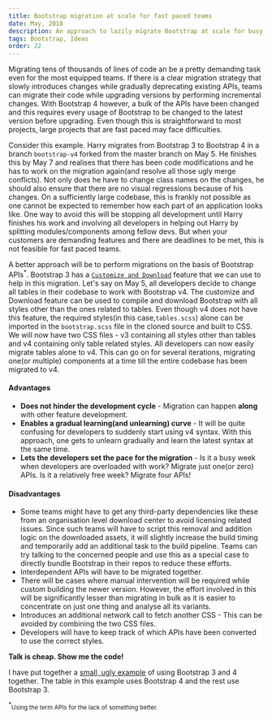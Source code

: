 ```yaml
---
title: Bootstrap migration at scale for fast paced teams
date: May, 2018
description: An approach to lazily migrate Bootstrap at scale for busy teams.
tags: Bootstrap, Ideas
order: 22
---
```


Migrating tens of thousands of lines of code an be a pretty demanding task even for the most equipped teams. If there is a clear migration strategy that slowly introduces changes while gradually deprecating existing APIs, teams can migrate their code while upgrading versions by performing incremental changes. With Bootstrap 4 however, a bulk of the APIs have been changed and this requires every usage of Bootstrap to be changed to the latest version before upgrading. Even though this is straightforward to most projects, large projects that are fast paced may face difficulties.

Consider this example. Harry migrates from Bootstrap 3 to Bootstrap 4 in a branch `bootstrap-v4` forked from the master branch on May 5. He finishes this by May 7 and realises that there has been code modifications and he has to work on the migration again(and resolve all those ugly merge conflicts). Not only does he have to change class names on the changes, he should also ensure that there are no visual regressions because of his changes. On a sufficiently large codebase, this is frankly not possible as one cannot be expected to remember how each part of an application looks like. One way to avoid this will be stopping all development until Harry finishes his work and involving all developers in helping out Harry by splitting modules/components among fellow devs. But when your customers are demanding features and there are deadlines to be met, this is not feasible for fast paced teams.

A better approach will be to perform migrations on the basis of Bootstrap APIs<sup>*</sup>. Bootstrap 3 has a [`Customize and Download`](https://getbootstrap.com/docs/3.3/customize/) feature that we can use to help in this migration. Let's say on May 5, all developers decide to change all tables in their codebase to work with Bootstrap v4. The customize and Download feature can be used to compile and download Bootstrap with all styles other than the ones related to tables. Even though v4 does not have this feature, the required styles(in this case,`tables.scss`) alone can be imported in the `bootstrap.scss` file in the cloned source and built to CSS. We will now have two CSS files - v3 containing all styles other than tables and v4 containing only table related styles. All developers can now easily migrate tables alone to v4. This can go on for several iterations, migrating one(or multiple) components at a time till the entire codebase has been migrated to v4.

#### **Advantages**

* **Does not hinder the development cycle** - Migration can happen **along** with other feature development.
* **Enables a gradual learning(and unlearning) curve** - It will be quite confusing for developers to suddenly start using v4 syntax. With this approach, one gets to unlearn gradually and learn the latest syntax at the same time.
* **Lets the developers set the pace for the migration** - Is it a busy week when developers are overloaded with work? Migrate just one(or zero) APIs. Is it a relatively free week? Migrate four APIs!

#### **Disadvantages**

* Some teams might have to get any third-party dependencies like these from an organisation level download center to avoid licensing related issues. Since such teams will have to script this removal and addition logic on the downloaded assets, it will slightly increase the build timing and temporarily add an additional task to the build pipeline. Teams can try talking to the concerned people and use this as a special case to directly bundle Bootstrap in their repos to reduce these efforts.
* Interdependent APIs will have to be migrated together.
* There will be cases where manual intervention will be required while custom building the newer version. However, the effort involved in this will be significantly lesser than migrating in bulk as it is easier to concentrate on just one thing and analyse all its variants.
* Introduces an additional network call to fetch another CSS - This can be avoided by combining the two CSS files.
* Developers will have to keep track of which APIs have been converted to use the correct styles.

**Talk is cheap. Show me the code!**

I have put together a [small, ugly example](/static/bootstrap-migration/example.html) of using Bootstrap 3 and 4 together. The table in this example uses Bootstrap 4 and the rest use Bootstrap 3.

<sup>*</sup><small>Using the term APIs for the lack of something better.</small>
